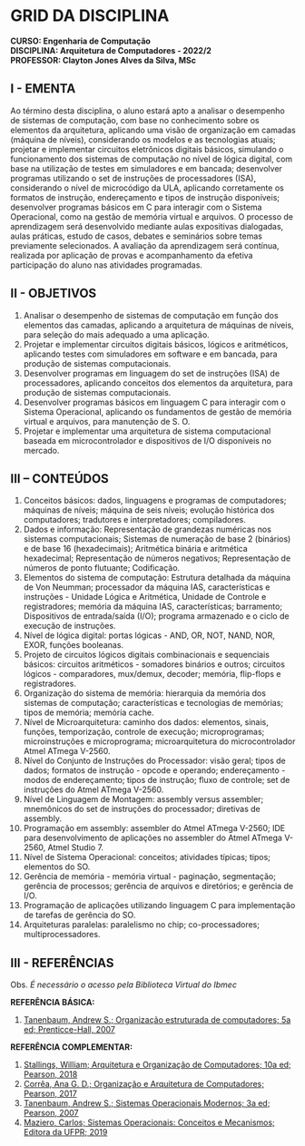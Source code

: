 # GRID DA DISCIPLINA 

**CURSO: Engenharia de Computação**  
**DISCIPLINA: Arquitetura de Computadores - 2022/2**  
**PROFESSOR: Clayton Jones Alves da Silva, MSc**

## I - EMENTA
Ao término desta disciplina, o aluno estará apto a analisar o desempenho de sistemas de computação, com base no conhecimento sobre os elementos da arquitetura, aplicando uma visão de organização em camadas (máquina de níveis), considerando os modelos e as tecnologias atuais; projetar e implementar circuitos eletrônicos digitais básicos, simulando o funcionamento dos sistemas de computação no nível de lógica digital, com base na utilização de testes em simuladores e em bancada; desenvolver programas utilizando o set de instruções de processadores (ISA), considerando o nível de microcódigo da ULA, aplicando corretamente os formatos de instrução, endereçamento e tipos de instrução disponíveis; desenvolver programas básicos em C para interagir com o Sistema Operacional, como na gestão de memória virtual e arquivos. O processo de aprendizagem será desenvolvido mediante aulas expositivas dialogadas, aulas práticas, estudo de casos, debates e
seminários sobre temas previamente selecionados. A avaliação da aprendizagem será contínua, realizada por aplicação de provas e acompanhamento da efetiva participação do aluno nas atividades programadas.

## II - OBJETIVOS 

1. Analisar o desempenho de sistemas de computação em função dos elementos das camadas, aplicando a arquitetura de máquinas de níveis, para seleção do mais adequado a uma aplicação.
2. Projetar e implementar circuitos digitais básicos, lógicos e aritméticos, aplicando testes com simuladores em software e em bancada, para produção de sistemas computacionais. 
3.  Desenvolver programas em linguagem do set de instruções (ISA) de processadores, aplicando conceitos dos elementos da arquitetura, para produção de sistemas computacionais. 
4.  Desenvolver programas básicos em linguagem C para interagir com o Sistema Operacional, aplicando os fundamentos de gestão de memória virtual e arquivos, para manutenção de S. O.  
5. Projetar e implementar uma arquitetura de sistema computacional baseada em microcontrolador e dispositivos de I/O disponíveis no mercado.

 
## III – CONTEÚDOS

1. Conceitos básicos: dados, linguagens e programas de computadores; máquinas de níveis; máquina de seis níveis; evolução histórica dos computadores; tradutores e interpretadores; compiladores.
2. Dados e informação: Representação de grandezas numéricas nos sistemas computacionais; Sistemas de numeração de base 2 (binários) e de base 16 (hexadecimais); Aritmética binária e aritmética hexadecimal; Representação de números negativos; Representação de números de ponto flutuante; Codificação.
3. Elementos do sistema de computação: Estrutura detalhada da máquina de Von Neumman; processador da máquina IAS, características e instruções - Unidade Lógica e Aritmética,  Unidade de Controle e registradores; memória da máquina IAS, características; barramento; Dispositivos de entrada/saída (I/O); programa armazenado e o ciclo de execução de instruções.
4. Nível de lógica digital: portas lógicas - AND, OR, NOT, NAND, NOR, EXOR, funções booleanas.
5. Projeto de circuitos lógicos digitais combinacionais e sequenciais básicos: circuitos aritméticos - somadores binários e outros; circuitos lógicos - comparadores, mux/demux, decoder; memória, flip-flops e registradores.
6. Organização do sistema de memória: hierarquia da memória dos sistemas de computação; características e tecnologias de memórias; tipos de memória; memória cache.
7. Nível de Microarquitetura: caminho dos dados: elementos, sinais, funções, temporização, controle de execução; microprogramas; microinstruções e microprograma; microarquitetura do microcontrolador Atmel ATmega V-2560.
8. Nível do Conjunto de Instruções do Processador: visão geral; tipos de dados; formatos de instrução - opcode e operando; endereçamento - modos de endereçamento; tipos de instrução; fluxo de controle; set de instruções do Atmel ATmega V-2560.
9. Nível de Linguagem de Montagem: assembly versus assembler; mnemônicos do set de instruções do processador; diretivas de assembly.
10. Programação em assembly: assembler do Atmel ATmega V-2560; IDE para desenvolvimento de aplicações no assembler do Atmel ATmega V-2560, Atmel Studio 7. 
11. Nível de Sistema Operacional: conceitos; atividades típicas; tipos; elementos do SO.
12. Gerência de memória - memória virtual - paginação, segmentação; gerência de processos; gerência de arquivos e diretórios; e gerência de I/O. 
13. Programação de aplicações utilizando linguagem C para implementação de tarefas de gerência do SO.
14. Arquiteturas paralelas: paralelismo no chip; co-processadores; multiprocessadores.

## III - REFERÊNCIAS  
Obs. *É necessário o acesso pela Biblioteca Virtual do Ibmec*

**REFERÊNCIA BÁSICA:**  
1. [Tanenbaum, Andrew S.; Organização estruturada de computadores; 5a ed; Prenticce-Hall, 2007](https://plataforma.bvirtual.com.br/Leitor/Publicacao/355/pdf/0)

**REFERÊNCIA COMPLEMENTAR:**
1. [Stallings, William; Arquitetura e Organização de Computadores; 10a ed; Pearson, 2018](https://plataforma.bvirtual.com.br/Leitor/Publicacao/151479/pdf/0)
2. [Corrêa, Ana G. D.; Organização e Arquitetura de Computadores; Pearson, 2017](https://plataforma.bvirtual.com.br/Leitor/Publicacao/124147/pdf/0)
3. [Tanenbaum, Andrew S.; Sistemas Operacionais Modernos; 3a ed; Pearson, 2007](https://plataforma.bvirtual.com.br/Leitor/Publicacao/1233/pdf/0)  
4. [Maziero, Carlos; Sistemas Operacionais: Conceitos e Mecanismos; Editora da UFPR; 2019](http://wiki.inf.ufpr.br/maziero/doku.php?id=socm:start)

